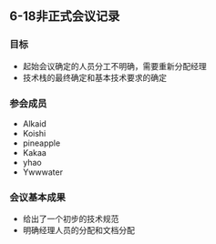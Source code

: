 ## 6-18非正式会议记录

### 目标

- 起始会议确定的人员分工不明确，需要重新分配经理
- 技术栈的最终确定和基本技术要求的确定

### 参会成员

- Alkaid
- Koishi
- pineapple
- Kakaa
- yhao
- Ywwwater

### 会议基本成果

- 给出了一个初步的技术规范
- 明确经理人员的分配和文档分配
